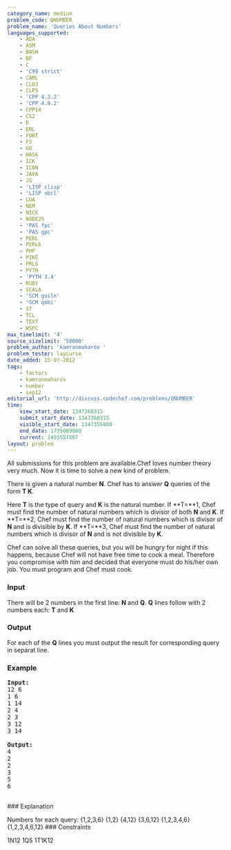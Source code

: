 ```yaml
---
category_name: medium
problem_code: QNUMBER
problem_name: 'Queries About Numbers'
languages_supported:
    - ADA
    - ASM
    - BASH
    - BF
    - C
    - 'C99 strict'
    - CAML
    - CLOJ
    - CLPS
    - 'CPP 4.3.2'
    - 'CPP 4.9.2'
    - CPP14
    - CS2
    - D
    - ERL
    - FORT
    - FS
    - GO
    - HASK
    - ICK
    - ICON
    - JAVA
    - JS
    - 'LISP clisp'
    - 'LISP sbcl'
    - LUA
    - NEM
    - NICE
    - NODEJS
    - 'PAS fpc'
    - 'PAS gpc'
    - PERL
    - PERL6
    - PHP
    - PIKE
    - PRLG
    - PYTH
    - 'PYTH 3.4'
    - RUBY
    - SCALA
    - 'SCM guile'
    - 'SCM qobi'
    - ST
    - TCL
    - TEXT
    - WSPC
max_timelimit: '4'
source_sizelimit: '50000'
problem_author: 'kamranmaharov '
problem_tester: laycurse
date_added: 15-07-2012
tags:
    - factors
    - kamranmaharov
    - number
    - sep12
editorial_url: 'http://discuss.codechef.com/problems/QNUMBER'
time:
    view_start_date: 1347360315
    submit_start_date: 1347360315
    visible_start_date: 1347355800
    end_date: 1735669800
    current: 1493557867
layout: problem
---
```

All submissions for this problem are available.Chef loves number theory very much. Now it is time to solve a new kind of problem.

There is given a natural number **N**. Chef has to answer **Q** queries of the form **T K**.

Here **T** is the type of query and **K** is the natural number. 
If **T=**1, Chef must find the number of natural numbers which is divisor of both **N** and **K**. 
If **T=**2, Chef must find the number of natural numbers which is divisor of **N** and is divisible by **K**. 
If **T=**3, Chef must find the number of natural numbers which is divisor of **N** and is not divisible by **K**. 

Chef can solve all these queries, but you will be hungry for night if this happens, because Chef will not have free time to cook a meal. Therefore you compromise with him and decided that everyone must do his/her own job. You must program and Chef must cook.

### Input

There will be 2 numbers in the first line: **N** and **Q**. 
**Q** lines follow with 2 numbers each: **T** and **K**

### Output

For each of the **Q** lines you must output the result for corresponding query in separat line.

### Example

<pre>
<b>Input:</b>
12 6
1 6
1 14
2 4
2 3
3 12
3 14

<b>Output:</b>
4
2
2
3
5
6

</pre>### Explanation

Numbers for each query: 
{1,2,3,6} 
{1,2} 
{4,12} 
{3,6,12} 
{1,2,3,4,6} 
{1,2,3,4,6,12} ### Constraints

1N12 
1Q5 
1T1K12
